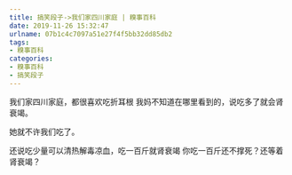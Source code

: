 ```yaml
---
title: 搞笑段子->我们家四川家庭 | 糗事百科
date: 2019-11-26 15:32:47
urlname: 07b1c4c7097a51e27f4f5bb32dd85db2
tags: 
- 糗事百科
categories:
- 糗事百科
- 搞笑段子
---
```

我们家四川家庭，都很喜欢吃折耳根      我妈不知道在哪里看到的，说吃多了就会肾衰竭。

她就不许我们吃了。

还说吃少量可以清热解毒凉血，吃一百斤就肾衰竭      你吃一百斤还不撑死？还等着肾衰竭？


